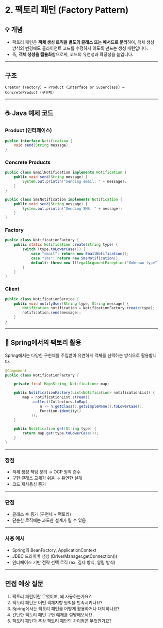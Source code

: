 # 2. 팩토리 패턴 (Factory Pattern)

## 💡 개념
- 팩토리 패턴은 **객체 생성 로직을 별도의 클래스 또는 메서드로 분리**하여, 객체 생성 방식의 변경에도 클라이언트 코드를 수정하지 않도록 만드는 생성 패턴입니다.
- 즉, **객체 생성을 캡슐화**함으로써, 코드의 유연성과 확장성을 높입니다.

---

## 구조

```
Creator (Factory) → Product (Interface or Superclass) → ConcreteProduct (구현체)
```

---

##  ☕ Java 예제 코드

### Product (인터페이스)

```java
public interface Notification {
    void send(String message);
}
```

### Concrete Products

```java
public class EmailNotification implements Notification {
    public void send(String message) {
        System.out.println("Sending email: " + message);
    }
}

public class SmsNotification implements Notification {
    public void send(String message) {
        System.out.println("Sending SMS: " + message);
    }
}
```

### Factory

```java
public class NotificationFactory {
    public static Notification create(String type) {
        switch (type.toLowerCase()) {
            case "email": return new EmailNotification();
            case "sms": return new SmsNotification();
            default: throw new IllegalArgumentException("Unknown type");
        }
    }
}
```

### Client

```java
public class NotificationService {
    public void notifyUser(String type, String message) {
        Notification notification = NotificationFactory.create(type);
        notification.send(message);
    }
}
```

---

## 🌱 Spring에서의 팩토리 활용

Spring에서는 다양한 구현체를 주입받아 유연하게 객체를 선택하는 방식으로 활용합니다.

```java
@Component
public class NotificationFactory {

    private final Map<String, Notification> map;

    public NotificationFactory(List<Notification> notificationList) {
        map = notificationList.stream()
            .collect(Collectors.toMap(
                n -> n.getClass().getSimpleName().toLowerCase(),
                Function.identity()
            ));
    }

    public Notification get(String type) {
        return map.get(type.toLowerCase());
    }
}
```

---

### 장점
- 객체 생성 책임 분리 → OCP 원칙 준수
- 구현 클래스 교체가 쉬움 → 유연한 설계
- 코드 재사용성 증가

---

### 단점
- 클래스 수 증가 (구현체 + 팩토리)
- 단순한 로직에는 과도한 설계가 될 수 있음

---

### 사용 예시
- Spring의 BeanFactory, ApplicationContext
- JDBC 드라이버 생성 (DriverManager.getConnection())
- 인터페이스 기반 전략 선택 로직 (ex. 결제 방식, 알림 방식)

---

## 면접 예상 질문
1. 팩토리 패턴이란 무엇이며, 왜 사용하는가요?
2. 팩토리 패턴은 어떤 객체지향 원칙을 만족시키나요?
3. Spring에서는 팩토리 패턴을 어떻게 활용하거나 대체하나요?
4. 간단한 팩토리 패턴 구현 예제를 설명해보세요.
5. 팩토리 패턴과 추상 팩토리 패턴의 차이점은 무엇인가요?
